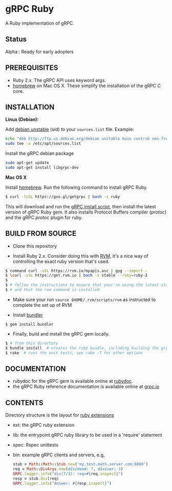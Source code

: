 gRPC Ruby
=========

A Ruby implementation of gRPC.

Status
------

Alpha : Ready for early adopters

PREREQUISITES
-------------

- Ruby 2.x. The gRPC API uses keyword args.
- [homebrew][] on Mac OS X.  These simplify the installation of the gRPC C core.

INSTALLATION
---------------

**Linux (Debian):**

Add [debian unstable][] (sid) to your `sources.list` file. Example:

```sh
echo "deb http://ftp.us.debian.org/debian unstable main contrib non-free" | \
sudo tee -a /etc/apt/sources.list
```

Install the gRPC debian package

```sh
sudo apt-get update
sudo apt-get install libgrpc-dev
```

**Mac OS X**

Install [homebrew][]. Run the following command to install gRPC Ruby.
```sh
$ curl -fsSL https://goo.gl/getgrpc | bash -s ruby
```
This will download and run the [gRPC install script][], then install the latest version of gRPC Ruby gem.  It also installs Protocol Buffers compiler (_protoc_) and the gRPC _protoc_ plugin for ruby.

BUILD FROM SOURCE
---------------------
- Clone this repository

- Install Ruby 2.x. Consider doing this with [RVM](http://rvm.io), it's a nice way of controlling
  the exact ruby version that's used.
```sh
$ command curl -sSL https://rvm.io/mpapis.asc | gpg --import -
$ \curl -sSL https://get.rvm.io | bash -s stable --ruby=ruby-2
$
$ # follow the instructions to ensure that your're using the latest stable version of Ruby
$ # and that the rvm command is installed
```
- Make sure your run `source $HOME/.rvm/scripts/rvm` as instructed to complete the set up of RVM

- Install [bundler](http://bundler.io/)
```
$ gem install bundler
```

- Finally,  build and install the gRPC gem locally.
```sh
$ # from this directory
$ bundle install  # creates the ruby bundle, including building the grpc extension
$ rake  # runs the unit tests, see rake -T for other options
```

DOCUMENTATION
-------------
- rubydoc for the gRPC gem is available online at [rubydoc][].
- the gRPC Ruby reference documentation is available online at [grpc.io][]

CONTENTS
--------
Directory structure is the layout for [ruby extensions][]
- ext: the gRPC ruby extension
- lib: the entrypoint gRPC ruby library to be used in a 'require' statement
- spec: Rspec unittests
- bin: example gRPC clients and servers, e.g,

  ```ruby
  stub = Math::Math::Stub.new('my.test.math.server.com:8080')
  req = Math::DivArgs.new(dividend: 7, divisor: 3)
  GRPC.logger.info("div(7/3): req=#{req.inspect}")
  resp = stub.div(req)
  GRPC.logger.info("Answer: #{resp.inspect}")
  ```
[homebrew]:http://brew.sh
[gRPC install script]:https://raw.githubusercontent.com/grpc/homebrew-grpc/master/scripts/install
[ruby extensions]:http://guides.rubygems.org/gems-with-extensions/
[rubydoc]: http://www.rubydoc.info/gems/grpc
[grpc.io]: http://www.grpc.io/docs/installation/ruby.html
[debian unstable]:https://www.debian.org/releases/sid/
